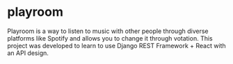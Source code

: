 # playroom
Playroom is a way to listen to music with other people through diverse platforms like Spotify and allows you to change it through votation. This project was developed to learn to use Django REST Framework + React with an API design.
